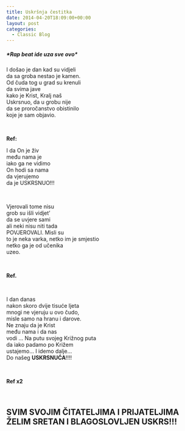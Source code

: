 ```yaml
---
title: Uskršnja čestitka
date: 2014-04-20T18:09:00+00:00
layout: post
categories:
  - Classic Blog
---
```

##### \*Rap beat ide uza sve ovo\*

I došao je dan kad su vidjeli  
da sa groba nestao je kamen.  
Od čuda tog u grad su krenuli  
da svima jave  
kako je Krist, Kralj naš  
Uskrsnuo, da u grobu nije  
da se proročanstvo obistinilo  
koje je sam objavio.

&nbsp;

**Ref:**

I da On je živ  
među nama je  
iako ga ne vidimo  
On hodi sa nama  
da vjerujemo  
da je USKRSNUO!!!

&nbsp;

Vjerovali tome nisu  
grob su išli vidjet&#8217;  
da se uvjere sami  
ali neki nisu niti tada  
POVJEROVALI. Misli su  
to je neka varka, netko im je smjestio  
netko ga je od učenika  
uzeo.

&nbsp;

**Ref.**

&nbsp;

I dan danas  
nakon skoro dvije tisuće ljeta  
mnogi ne vjeruju u ovo čudo,  
misle samo na hranu i darove.  
Ne znaju da je Krist  
među nama i da nas  
vodi &#8230; Na putu svojeg Križnog puta  
da iako padamo po Križem  
ustajemo&#8230; I idemo dalje&#8230;  
Do našeg **USKRSNUĆA**!!!!

&nbsp;

**Ref x2**

&nbsp;

## SVIM SVOJIM ČITATELJIMA I PRIJATELJIMA ŽELIM SRETAN I BLAGOSLOVLJEN USKRS!!!